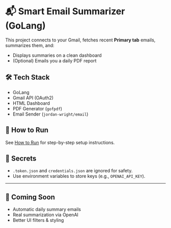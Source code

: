 # 📬 Smart Email Summarizer (GoLang)

This project connects to your Gmail, fetches recent **Primary tab** emails, summarizes them, and:
- Displays summaries on a clean dashboard
- (Optional) Emails you a daily PDF report

## 🛠 Tech Stack
- GoLang
- Gmail API (OAuth2)
- HTML Dashboard
- PDF Generator (`gofpdf`)
- Email Sender (`jordan-wright/email`)

## 🚀 How to Run

See [How to Run](How_to_run.txt) for step-by-step setup instructions.

## 🔐 Secrets
- `.token.json` and `credentials.json` are ignored for safety.
- Use environment variables to store keys (e.g., `OPENAI_API_KEY`).

---

## 📧 Coming Soon
- Automatic daily summary emails
- Real summarization via OpenAI
- Better UI filters & styling
